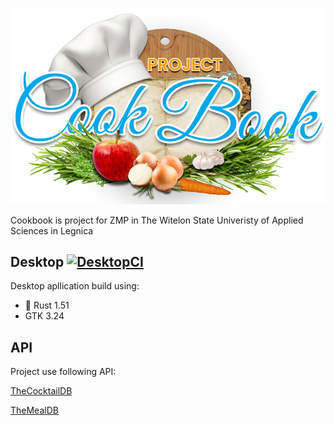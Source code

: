 <p align="center"><img src="Common/logo.png"></p>

Cookbook is project for ZMP in The Witelon State Univeristy of Applied Sciences in Legnica

## Desktop [![DesktopCI](https://github.com/MacKarp/Cookbook/actions/workflows/DesktopCI.yml/badge.svg)](https://github.com/MacKarp/Cookbook/actions/workflows/DesktopCI.yml)

Desktop apllication build using:

- 🦀 Rust 1.51
- GTK 3.24

## API

Project use following API:

[TheCocktailDB](https://www.thecocktaildb.com/api.php)

[TheMealDB](https://www.themealdb.com/api.php)